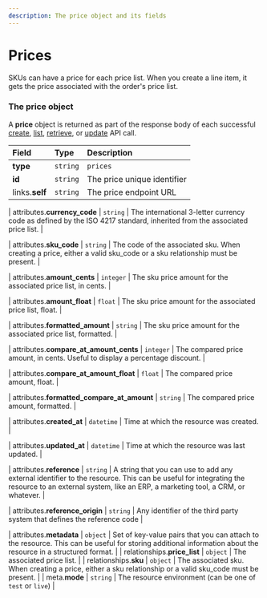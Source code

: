 ```yaml
---
description: The price object and its fields
---
```


# Prices

SKUs can have a price for each price list. When you create a line item, it gets the price associated with the order's price list.


### The price object

A **price** object is returned as part of the response body of each successful
[create](https://docs.commercelayer.io/api/resources/prices/create_price),
[list](https://docs.commercelayer.io/api/resources/prices/list_prices),
[retrieve](https://docs.commercelayer.io/api/resources/prices/retrieve_price),
or [update](https://docs.commercelayer.io/api/resources/prices/update_price) API call.

| Field | Type | Description |
| :--- | :--- | :--- |
| **type** | `string` | `prices` |
| **id** | `string` | The price unique identifier |
| links.**self** | `string` | The price endpoint URL |

| attributes.**currency_code** | `string` | The international 3-letter currency code as defined by the ISO 4217 standard, inherited from the associated price list. |

| attributes.**sku_code** | `string` | The code of the associated sku. When creating a price, either a valid sku_code or a sku relationship must be present. |

| attributes.**amount_cents** | `integer` | The sku price amount for the associated price list, in cents. |

| attributes.**amount_float** | `float` | The sku price amount for the associated price list, float. |

| attributes.**formatted_amount** | `string` | The sku price amount for the associated price list, formatted. |

| attributes.**compare_at_amount_cents** | `integer` | The compared price amount, in cents. Useful to display a percentage discount. |

| attributes.**compare_at_amount_float** | `float` | The compared price amount, float. |

| attributes.**formatted_compare_at_amount** | `string` | The compared price amount, formatted. |

| attributes.**created_at** | `datetime` | Time at which the resource was created. |

| attributes.**updated_at** | `datetime` | Time at which the resource was last updated. |

| attributes.**reference** | `string` | A string that you can use to add any external identifier to the resource. This can be useful for integrating the resource to an external system, like an ERP, a marketing tool, a CRM, or whatever. |

| attributes.**reference_origin** | `string` | Any identifier of the third party system that defines the reference code |

| attributes.**metadata** | `object` | Set of key-value pairs that you can attach to the resource. This can be useful for storing additional information about the resource in a structured format. |
| relationships.**price_list** | `object` | The associated price list. |
| relationships.**sku** | `object` | The associated sku. When creating a price, either a sku relationship or a valid sku_code must be present. |
| meta.**mode** | `string` | The resource environment \(can be one of `test` or `live`\) |

